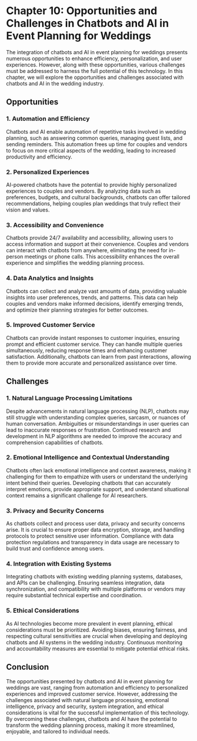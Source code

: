 Chapter 10: Opportunities and Challenges in Chatbots and AI in Event Planning for Weddings
==========================================================================================

The integration of chatbots and AI in event planning for weddings presents numerous opportunities to enhance efficiency, personalization, and user experiences. However, along with these opportunities, various challenges must be addressed to harness the full potential of this technology. In this chapter, we will explore the opportunities and challenges associated with chatbots and AI in the wedding industry.

Opportunities
-------------

### 1. Automation and Efficiency

Chatbots and AI enable automation of repetitive tasks involved in wedding planning, such as answering common queries, managing guest lists, and sending reminders. This automation frees up time for couples and vendors to focus on more critical aspects of the wedding, leading to increased productivity and efficiency.

### 2. Personalized Experiences

AI-powered chatbots have the potential to provide highly personalized experiences to couples and vendors. By analyzing data such as preferences, budgets, and cultural backgrounds, chatbots can offer tailored recommendations, helping couples plan weddings that truly reflect their vision and values.

### 3. Accessibility and Convenience

Chatbots provide 24/7 availability and accessibility, allowing users to access information and support at their convenience. Couples and vendors can interact with chatbots from anywhere, eliminating the need for in-person meetings or phone calls. This accessibility enhances the overall experience and simplifies the wedding planning process.

### 4. Data Analytics and Insights

Chatbots can collect and analyze vast amounts of data, providing valuable insights into user preferences, trends, and patterns. This data can help couples and vendors make informed decisions, identify emerging trends, and optimize their planning strategies for better outcomes.

### 5. Improved Customer Service

Chatbots can provide instant responses to customer inquiries, ensuring prompt and efficient customer service. They can handle multiple queries simultaneously, reducing response times and enhancing customer satisfaction. Additionally, chatbots can learn from past interactions, allowing them to provide more accurate and personalized assistance over time.

Challenges
----------

### 1. Natural Language Processing Limitations

Despite advancements in natural language processing (NLP), chatbots may still struggle with understanding complex queries, sarcasm, or nuances of human conversation. Ambiguities or misunderstandings in user queries can lead to inaccurate responses or frustration. Continued research and development in NLP algorithms are needed to improve the accuracy and comprehension capabilities of chatbots.

### 2. Emotional Intelligence and Contextual Understanding

Chatbots often lack emotional intelligence and context awareness, making it challenging for them to empathize with users or understand the underlying intent behind their queries. Developing chatbots that can accurately interpret emotions, provide appropriate support, and understand situational context remains a significant challenge for AI researchers.

### 3. Privacy and Security Concerns

As chatbots collect and process user data, privacy and security concerns arise. It is crucial to ensure proper data encryption, storage, and handling protocols to protect sensitive user information. Compliance with data protection regulations and transparency in data usage are necessary to build trust and confidence among users.

### 4. Integration with Existing Systems

Integrating chatbots with existing wedding planning systems, databases, and APIs can be challenging. Ensuring seamless integration, data synchronization, and compatibility with multiple platforms or vendors may require substantial technical expertise and coordination.

### 5. Ethical Considerations

As AI technologies become more prevalent in event planning, ethical considerations must be prioritized. Avoiding biases, ensuring fairness, and respecting cultural sensitivities are crucial when developing and deploying chatbots and AI systems in the wedding industry. Continuous monitoring and accountability measures are essential to mitigate potential ethical risks.

Conclusion
----------

The opportunities presented by chatbots and AI in event planning for weddings are vast, ranging from automation and efficiency to personalized experiences and improved customer service. However, addressing the challenges associated with natural language processing, emotional intelligence, privacy and security, system integration, and ethical considerations is vital for the successful implementation of this technology. By overcoming these challenges, chatbots and AI have the potential to transform the wedding planning process, making it more streamlined, enjoyable, and tailored to individual needs.
